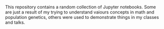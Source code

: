 This repository contains a random collection of Jupyter notebooks. Some are
just a result of my trying to understand vaiours concepts in math and
population genetics, others were used to demonstrate things in my classes and
talks.
